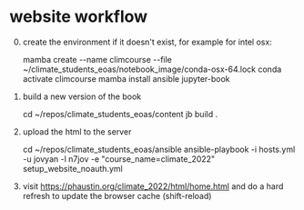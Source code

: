 # website workflow

0. create the environment if it doesn't exist, for example for intel osx:

      mamba create --name climcourse --file ~/climate_students_eoas/notebook_image/conda-osx-64.lock
      conda activate climcourse
      mamba install ansible jupyter-book

1. build a new version of the book

      cd ~/repos/climate_students_eoas/content
      jb build .
      
2. upload the html to the server

      cd ~/repos/climate_students_eoas/ansible
      ansible-playbook -i hosts.yml -u jovyan -l n7jov -e "course_name=climate_2022" setup_website_noauth.yml

3. visit https://phaustin.org/climate_2022/html/home.html and do a hard refresh to update the browser cache  (shift-reload)

